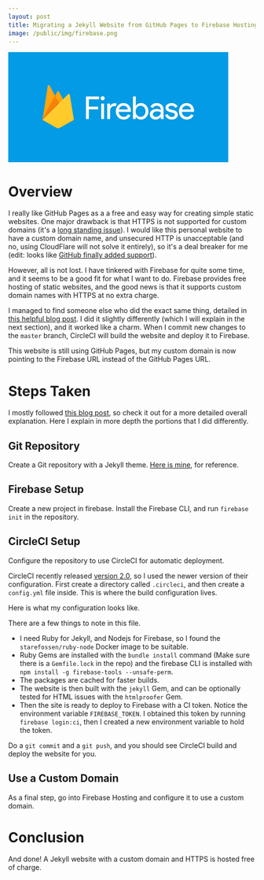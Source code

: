 ```yaml
---
layout: post
title: Migrating a Jekyll Website from GitHub Pages to Firebase Hosting
image: /public/img/firebase.png
---
```


![Firebase Logo](/public/img/firebase.png)

# Overview

I really like GitHub Pages as a a free and easy way for creating simple static websites. One major drawback is that HTTPS is not supported for custom domains (it's a [long standing issue](https://github.com/isaacs/github/issues/156)). I would like this personal website to have a custom domain name, and unsecured HTTP is unacceptable (and no, using CloudFlare will not solve it entirely), so it's a deal breaker for me (edit: looks like [GitHub finally added support](https://blog.github.com/2018-05-01-github-pages-custom-domains-https/)).

However, all is not lost. I have tinkered with Firebase for quite some time, and it seems to be a good fit for what I want to do. Firebase provides free hosting of static websites, and the good news is that it supports custom domain names with HTTPS at no extra charge.

I managed to find someone else who did the exact same thing, detailed in [this helpful blog post](https://chris.banes.me/2017/06/02/jekyll-firebase/). I did it slightly differently (which I will explain in the next section), and it worked like a charm. When I commit new changes to the `master` branch, CircleCI will build the website and deploy it to Firebase.

This website is still using GitHub Pages, but my custom domain is now pointing to the Firebase URL instead of the GitHub Pages URL.

# Steps Taken

I mostly followed [this blog post](https://chris.banes.me/2017/06/02/jekyll-firebase/), so check it out for a more detailed overall explanation. Here I explain in more depth the portions that I did differently.

## Git Repository

Create a Git repository with a Jekyll theme. [Here is mine](https://github.om/Hyperparticle/hyperparticle.github.io), for reference.

## Firebase Setup

Create a new project in firebase. Install the Firebase CLI, and run `firebase init` in the repository.

## CircleCI Setup

Configure the repository to use CircleCI for automatic deployment.

CircleCI recently released [version 2.0](https://circleci.com/docs/2.0/), so I used the newer version of their configuration. First create a directory called `.circleci`, and then create a `config.yml` file inside. This is where the build configuration lives.

Here is what my configuration looks like.

<script src="https://gist.github.com/Hyperparticle/56c64d44170f8db648282a2177db67cc.js"></script>

There are a few things to note in this file.

- I need Ruby for Jekyll, and Nodejs for Firebase, so I found the `starefossen/ruby-node` Docker image to be suitable. 
- Ruby Gems are installed with the `bundle install` command (Make sure there is a `Gemfile.lock` in the repo) and the firebase CLI is installed with `npm install -g firebase-tools --unsafe-perm`.
- The packages are cached for faster builds.
- The website is then built with the `jekyll` Gem, and can be optionally tested for HTML issues with the `htmlproofer` Gem.
- Then the site is ready to deploy to Firebase with a CI token. Notice the environment variable `FIREBASE_TOKEN`. I obtained this token by running `firebase login:ci`, then I created a new environment variable to hold the token.

Do a `git commit` and a `git push`, and you should see CircleCI build and deploy the website for you.

## Use a Custom Domain

As a final step, go into Firebase Hosting and configure it to use a custom domain.

# Conclusion

And done! A Jekyll website with a custom domain and HTTPS is hosted free of charge.
